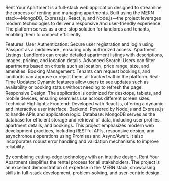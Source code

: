 Rent Your Apartment is a full-stack web application designed to streamline the process of renting and managing apartments. Built using the MERN stack—MongoDB, 
Express.js, React.js, and Node.js—the project leverages modern technologies to deliver a responsive and user-friendly experience. The platform serves as
a one-stop solution for landlords and tenants, enabling them to connect efficiently.


Features:
User Authentication: Secure user registration and login using Passport as a middleware , ensuring only authorized access.
Apartment Listings: Landlords can create detailed apartment listings with descriptions, images, pricing, and location details.
Advanced Search: Users can filter apartments based on criteria such as location, price range, size, and amenities.
Booking Management: Tenants can request bookings, and landlords can approve or reject them, all tracked within the platform.
Real-Time Updates: Dynamic features allow users to see updates such as availability or booking status without needing to refresh the page.
Responsive Design: The application is optimized for desktops, tablets, and mobile devices, ensuring seamless use across different screen sizes.
Technical Highlights:
Frontend: Developed with React.js, offering a dynamic and interactive user interface.
Backend: Powered by Node.js and Express.js to handle APIs and application logic.
Database: MongoDB serves as the database for efficient storage and retrieval of data, including user profiles, apartment details, and bookings.
This project emphasizes modern web development practices, including RESTful APIs, responsive design, and asynchronous operations using Promises and Async/Await. 
It also incorporates robust error handling and validation mechanisms to improve reliability.

By combining cutting-edge technology with an intuitive design, Rent Your Apartment simplifies the rental process for all stakeholders. 
The project is an excellent demonstration of expertise in the MERN stack, showcasing skills in full-stack development, problem-solving, and user-centric design.
